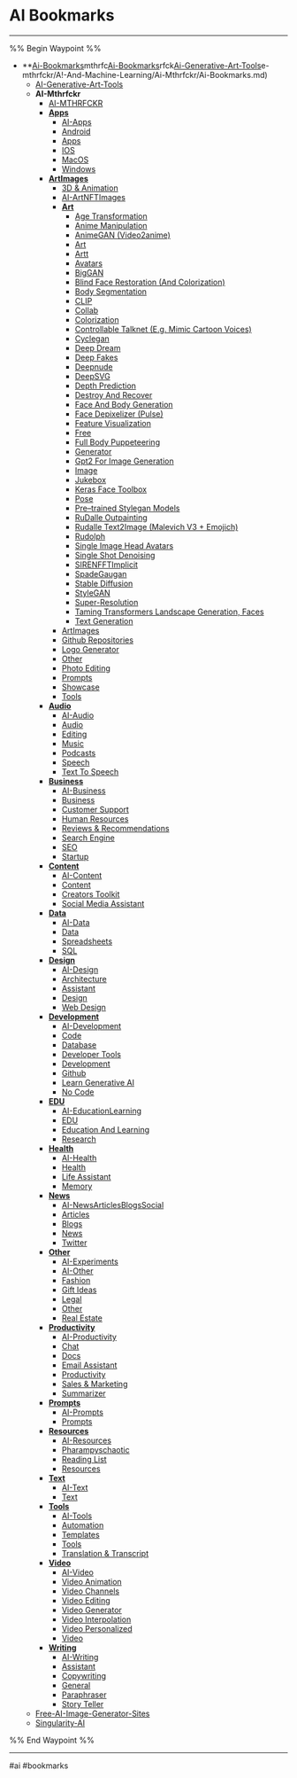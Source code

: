 # AI Bookmarks

---

%% Begin Waypoint %%
- **[Ai-Bookmarks](Ai-Bookmarks.md)mthrfc[Ai-Bookmarks](Ai-Bookmarks.md)rfck[Ai-Generative-Art-Tools](Ai-Generative-Art-Tools.md)e-mthrfckr/A!-And-Machine-Learning/Ai-Mthrfckr/Ai-Bookmarks.md)
	- [AI-Generative-Art-Tools](Ai-Generative-Art-Tools.md)
	- **AI-Mthrfckr**
		- [AI-MTHRFCKR](./AI-Mthrfckr/AI-MTHRFCKR.md)
		- **[Apps](./AI-Mthrfckr/Apps/Apps.md)**
			- [AI-Apps](./AI-Mthrfckr/Apps/AI-Apps.md)
			- [Android](./AI-Mthrfckr/Apps/Android.md)
			- [Apps](./AI-Mthrfckr/Apps/Apps.md)
			- [IOS](./AI-Mthrfckr/Apps/IOS.md)
			- [MacOS](./AI-Mthrfckr/Apps/MacOS.md)
			- [Windows](./AI-Mthrfckr/Apps/Windows.md)
		- **[ArtImages](./AI-Mthrfckr/ArtImages/ArtImages.md)**
			- [3D & Animation](./AI-Mthrfckr/ArtImages/3D%20&%20Animation.md)
			- [AI-ArtNFTImages](./AI-Mthrfckr/ArtImages/AI-ArtNFTImages.md)
			- **[Art](./AI-Mthrfckr/ArtImages/Art/Art.md)**
				- [Age Transformation](./AI-Mthrfckr/ArtImages/Art/Age%20Transformation.md)
				- [Anime Manipulation](./AI-Mthrfckr/ArtImages/Art/Anime%20Manipulation.md)
				- [AnimeGAN (Video2anime)](./AI-Mthrfckr/ArtImages/Art/AnimeGAN%20(Video2anime).md)
				- [Art](./AI-Mthrfckr/ArtImages/Art/Art.md)
				- [Artt](./AI-Mthrfckr/ArtImages/Art/Artt.md)
				- [Avatars](./AI-Mthrfckr/ArtImages/Art/Avatars.md)
				- [BigGAN](./AI-Mthrfckr/ArtImages/Art/BigGAN.md)
				- [Blind Face Restoration (And Colorization)](./AI-Mthrfckr/ArtImages/Art/Blind%20Face%20Restoration%20(And%20Colorization).md)
				- [Body Segmentation](./AI-Mthrfckr/ArtImages/Art/Body%20Segmentation.md)
				- [CLIP](./AI-Mthrfckr/ArtImages/Art/CLIP.md)
				- [Collab](./AI-Mthrfckr/ArtImages/Art/Collab.md)
				- [Colorization](./AI-Mthrfckr/ArtImages/Art/Colorization.md)
				- [Controllable Talknet (E.g. Mimic Cartoon Voices)](./AI-Mthrfckr/ArtImages/Art/Controllable%20Talknet%20(E.g.%20Mimic%20Cartoon%20Voices).md)
				- [Cyclegan](./AI-Mthrfckr/ArtImages/Art/Cyclegan.md)
				- [Deep Dream](./AI-Mthrfckr/ArtImages/Art/Deep%20Dream.md)
				- [Deep Fakes](./AI-Mthrfckr/ArtImages/Art/Deep%20Fakes.md)
				- [Deepnude](./AI-Mthrfckr/ArtImages/Art/Deepnude.md)
				- [DeepSVG](./AI-Mthrfckr/ArtImages/Art/DeepSVG.md)
				- [Depth Prediction](./AI-Mthrfckr/ArtImages/Art/Depth%20Prediction.md)
				- [Destroy And Recover](./AI-Mthrfckr/ArtImages/Art/Destroy%20And%20Recover.md)
				- [Face And Body Generation](./AI-Mthrfckr/ArtImages/Art/Face%20And%20Body%20Generation.md)
				- [Face Depixelizer (Pulse)](./AI-Mthrfckr/ArtImages/Art/Face%20Depixelizer%20(Pulse).md)
				- [Feature Visualization](./AI-Mthrfckr/ArtImages/Art/Feature%20Visualization.md)
				- [Free](./AI-Mthrfckr/ArtImages/Art/Free.md)
				- [Full Body Puppeteering](./AI-Mthrfckr/ArtImages/Art/Full%20Body%20Puppeteering.md)
				- [Generator](./AI-Mthrfckr/ArtImages/Art/Generator.md)
				- [Gpt2 For Image Generation](./AI-Mthrfckr/ArtImages/Art/Gpt2%20For%20Image%20Generation.md)
				- [Image](./AI-Mthrfckr/ArtImages/Art/Image.md)
				- [Jukebox](./AI-Mthrfckr/ArtImages/Art/Jukebox.md)
				- [Keras Face Toolbox](./AI-Mthrfckr/ArtImages/Art/Keras%20Face%20Toolbox.md)
				- [Pose](./AI-Mthrfckr/ArtImages/Art/Pose.md)
				- [Pre–trained Stylegan Models](./AI-Mthrfckr/ArtImages/Art/Pre%E2%80%93trained%20Stylegan%20Models.md)
				- [RuDalle Outpainting](./AI-Mthrfckr/ArtImages/Art/RuDalle%20Outpainting.md)
				- [Rudalle Text2Image (Malevich V3 + Emojich)](./AI-Mthrfckr/ArtImages/Art/Rudalle%20Text2Image%20(Malevich%20V3%20+%20Emojich).md)
				- [Rudolph](./AI-Mthrfckr/ArtImages/Art/Rudolph.md)
				- [Single Image Head Avatars](./AI-Mthrfckr/ArtImages/Art/Single%20Image%20Head%20Avatars.md)
				- [Single Shot Denoising](./AI-Mthrfckr/ArtImages/Art/Single%20Shot%20Denoising.md)
				- [SIRENFFTImplicit](./AI-Mthrfckr/ArtImages/Art/SIRENFFTImplicit.md)
				- [SpadeGaugan](./AI-Mthrfckr/ArtImages/Art/SpadeGaugan.md)
				- [Stable Diffusion](./AI-Mthrfckr/ArtImages/Art/Stable%20Diffusion.md)
				- [StyleGAN](./AI-Mthrfckr/ArtImages/Art/StyleGAN.md)
				- [Super-Resolution](./AI-Mthrfckr/ArtImages/Art/Super-Resolution.md)
				- [Taming Transformers Landscape Generation, Faces](./AI-Mthrfckr/ArtImages/Art/Taming%20Transformers%20Landscape%20Generation,%20Faces.md)
				- [Text Generation](./AI-Mthrfckr/ArtImages/Art/Text%20Generation.md)
			- [ArtImages](./AI-Mthrfckr/ArtImages/ArtImages.md)
			- [Github Repositories](./AI-Mthrfckr/ArtImages/Github%20Repositories.md)
			- [Logo Generator](./AI-Mthrfckr/ArtImages/Logo%20Generator.md)
			- [Other](./AI-Mthrfckr/ArtImages/Other.md)
			- [Photo Editing](./AI-Mthrfckr/ArtImages/Photo%20Editing.md)
			- [Prompts](./AI-Mthrfckr/ArtImages/Prompts.md)
			- [Showcase](./AI-Mthrfckr/ArtImages/Showcase.md)
			- [Tools](./AI-Mthrfckr/ArtImages/Tools.md)
		- **[Audio](./AI-Mthrfckr/Audio/Audio.md)**
			- [AI-Audio](./AI-Mthrfckr/Audio/AI-Audio.md)
			- [Audio](./AI-Mthrfckr/Audio/Audio.md)
			- [Editing](./AI-Mthrfckr/Audio/Editing.md)
			- [Music](./AI-Mthrfckr/Audio/Music.md)
			- [Podcasts](./AI-Mthrfckr/Audio/Podcasts.md)
			- [Speech](./AI-Mthrfckr/Audio/Speech.md)
			- [Text To Speech](./AI-Mthrfckr/Audio/Text%20To%20Speech.md)
		- **[Business](./AI-Mthrfckr/Business/Business.md)**
			- [AI-Business](./AI-Mthrfckr/Business/AI-Business.md)
			- [Business](./AI-Mthrfckr/Business/Business.md)
			- [Customer Support](./AI-Mthrfckr/Business/Customer%20Support.md)
			- [Human Resources](./AI-Mthrfckr/Business/Human%20Resources.md)
			- [Reviews & Recommendations](./AI-Mthrfckr/Business/Reviews%20&%20Recommendations.md)
			- [Search Engine](./AI-Mthrfckr/Business/Search%20Engine.md)
			- [SEO](./AI-Mthrfckr/Business/SEO.md)
			- [Startup](./AI-Mthrfckr/Business/Startup.md)
		- **[Content](./AI-Mthrfckr/Content/Content.md)**
			- [AI-Content](./AI-Mthrfckr/Content/AI-Content.md)
			- [Content](./AI-Mthrfckr/Content/Content.md)
			- [Creators Toolkit](./AI-Mthrfckr/Content/Creators%20Toolkit.md)
			- [Social Media Assistant](./AI-Mthrfckr/Content/Social%20Media%20Assistant.md)
		- **[Data](./AI-Mthrfckr/Data/Data.md)**
			- [AI-Data](./AI-Mthrfckr/Data/AI-Data.md)
			- [Data](./AI-Mthrfckr/Data/Data.md)
			- [Spreadsheets](./AI-Mthrfckr/Data/Spreadsheets.md)
			- [SQL](./AI-Mthrfckr/Data/SQL.md)
		- **[Design](./AI-Mthrfckr/Design/Design.md)**
			- [AI-Design](./AI-Mthrfckr/Design/AI-Design.md)
			- [Architecture](./AI-Mthrfckr/Design/Architecture.md)
			- [Assistant](./AI-Mthrfckr/Design/Assistant.md)
			- [Design](./AI-Mthrfckr/Design/Design.md)
			- [Web Design](./AI-Mthrfckr/Design/Web%20Design.md)
		- **[Development](./AI-Mthrfckr/Development/Development.md)**
			- [AI-Development](./AI-Mthrfckr/Development/AI-Development.md)
			- [Code](./AI-Mthrfckr/Development/Code.md)
			- [Database](./AI-Mthrfckr/Development/Database.md)
			- [Developer Tools](./AI-Mthrfckr/Development/Developer%20Tools.md)
			- [Development](./AI-Mthrfckr/Development/Development.md)
			- [Github](./AI-Mthrfckr/Development/Github.md)
			- [Learn Generative AI](./AI-Mthrfckr/Development/Learn%20Generative%20AI.md)
			- [No Code](./AI-Mthrfckr/Development/No%20Code.md)
		- **[EDU](./AI-Mthrfckr/EDU/EDU.md)**
			- [AI-EducationLearning](./AI-Mthrfckr/EDU/AI-EducationLearning.md)
			- [EDU](./AI-Mthrfckr/EDU/EDU.md)
			- [Education And Learning](./AI-Mthrfckr/EDU/Education%20And%20Learning.md)
			- [Research](./AI-Mthrfckr/EDU/Research.md)
		- **[Health](./AI-Mthrfckr/Health/Health.md)**
			- [AI-Health](./AI-Mthrfckr/Health/AI-Health.md)
			- [Health](./AI-Mthrfckr/Health/Health.md)
			- [Life Assistant](./AI-Mthrfckr/Health/Life%20Assistant.md)
			- [Memory](./AI-Mthrfckr/Health/Memory.md)
		- **[News](./AI-Mthrfckr/News/News.md)**
			- [AI-NewsArticlesBlogsSocial](./AI-Mthrfckr/News/AI-NewsArticlesBlogsSocial.md)
			- [Articles](./AI-Mthrfckr/News/Articles.md)
			- [Blogs](./AI-Mthrfckr/News/Blogs.md)
			- [News](./AI-Mthrfckr/News/News.md)
			- [Twitter](./AI-Mthrfckr/News/Twitter.md)
		- **[Other](./AI-Mthrfckr/Other/Other.md)**
			- [AI-Experiments](./AI-Mthrfckr/Other/AI-Experiments.md)
			- [AI-Other](./AI-Mthrfckr/Other/AI-Other.md)
			- [Fashion](./AI-Mthrfckr/Other/Fashion.md)
			- [Gift Ideas](./AI-Mthrfckr/Other/Gift%20Ideas.md)
			- [Legal](./AI-Mthrfckr/Other/Legal.md)
			- [Other](./AI-Mthrfckr/Other/Other.md)
			- [Real Estate](./AI-Mthrfckr/Other/Real%20Estate.md)
		- **[Productivity](./AI-Mthrfckr/Productivity/Productivity.md)**
			- [AI-Productivity](./AI-Mthrfckr/Productivity/AI-Productivity.md)
			- [Chat](./AI-Mthrfckr/Productivity/Chat.md)
			- [Docs](./AI-Mthrfckr/Productivity/Docs.md)
			- [Email Assistant](./AI-Mthrfckr/Productivity/Email%20Assistant.md)
			- [Productivity](./AI-Mthrfckr/Productivity/Productivity.md)
			- [Sales & Marketing](./AI-Mthrfckr/Productivity/Sales%20&%20Marketing.md)
			- [Summarizer](./AI-Mthrfckr/Productivity/Summarizer.md)
		- **[Prompts](./AI-Mthrfckr/Prompts/Prompts.md)**
			- [AI-Prompts](./AI-Mthrfckr/Prompts/AI-Prompts.md)
			- [Prompts](./AI-Mthrfckr/Prompts/Prompts.md)
		- **[Resources](./AI-Mthrfckr/Resources/Resources.md)**
			- [AI-Resources](./AI-Mthrfckr/Resources/AI-Resources.md)
			- [Pharampyschaotic](./AI-Mthrfckr/Resources/Pharampyschaotic.md)
			- [Reading List](./AI-Mthrfckr/Resources/Reading%20List.md)
			- [Resources](./AI-Mthrfckr/Resources/Resources.md)
		- **[Text](./AI-Mthrfckr/Text/Text.md)**
			- [AI-Text](./AI-Mthrfckr/Text/AI-Text.md)
			- [Text](./AI-Mthrfckr/Text/Text.md)
		- **[Tools](./AI-Mthrfckr/Tools/Tools.md)**
			- [AI-Tools](./AI-Mthrfckr/Tools/AI-Tools.md)
			- [Automation](./AI-Mthrfckr/Tools/Automation.md)
			- [Templates](./AI-Mthrfckr/Tools/Templates.md)
			- [Tools](./AI-Mthrfckr/Tools/Tools.md)
			- [Translation & Transcript](./AI-Mthrfckr/Tools/Translation%20&%20Transcript.md)
		- **[Video](./AI-Mthrfckr/Video/Video.md)**
			- [AI-Video](./AI-Mthrfckr/Video/AI-Video.md)
			- [Video Animation](./AI-Mthrfckr/Video/Video%20Animation.md)
			- [Video Channels](./AI-Mthrfckr/Video/Video%20Channels.md)
			- [Video Editing](./AI-Mthrfckr/Video/Video%20Editing.md)
			- [Video Generator](./AI-Mthrfckr/Video/Video%20Generator.md)
			- [Video Interpolation](./AI-Mthrfckr/Video/Video%20Interpolation.md)
			- [Video Personalized](./AI-Mthrfckr/Video/Video%20Personalized.md)
			- [Video](./AI-Mthrfckr/Video/Video.md)
		- **[Writing](./AI-Mthrfckr/Writing/Writing.md)**
			- [AI-Writing](./AI-Mthrfckr/Writing/AI-Writing.md)
			- [Assistant](./AI-Mthrfckr/Writing/Assistant.md)
			- [Copywriting](./AI-Mthrfckr/Writing/Copywriting.md)
			- [General](./AI-Mthrfckr/Writing/General.md)
			- [Paraphraser](./AI-Mthrfckr/Writing/Paraphraser.md)
			- [Story Teller](./AI-Mthrfckr/Writing/Story%20[Aidb](Aidb.md)Summ[Free-Ai-Image-Generator-Sites](Free-Ai-Image-Generator-Sites.md)Mthr[Singularity-Ai](Singularity-Ai.md)db.md)
	- [Free-AI-Image-Generator-Sites](Free-Ai-Image-Generator-Sites.md)
	- [Singularity-AI](Singularity-Ai.md)

%% End Waypoint %%

---

#ai #bookmarks
